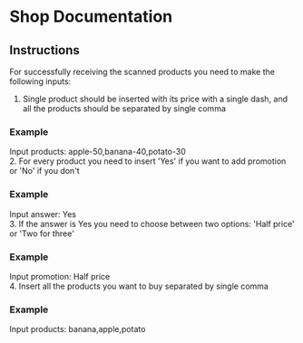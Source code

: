# Shop Documentation

## Instructions
For successfully receiving the scanned products you need to make the following inputs:

1. Single product should be inserted with its price with a single dash, 
and all the products should be separated by single comma
### Example 
Input products: apple-50,banana-40,potato-30
<br />
2. For every product you need to insert 'Yes' if you want to add promotion or 'No' if you don't
### Example
Input answer: Yes
<br />
3. If the answer is Yes you need to choose between two options: 'Half price' or 'Two for three'
### Example
Input promotion: Half price
<br />
4. Insert all the products you want to buy separated by single comma
### Example
Input products: banana,apple,potato
